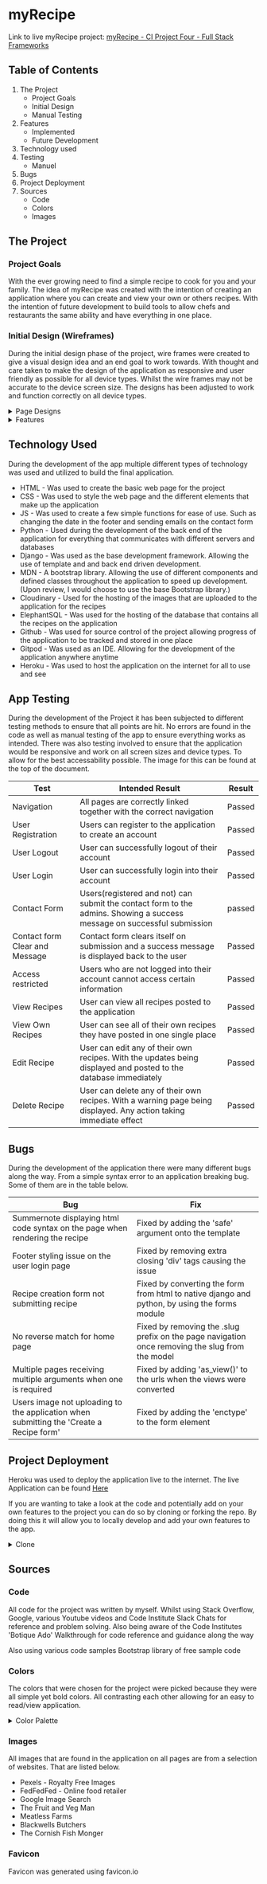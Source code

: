 # myRecipe

Link to live myRecipe project: [myRecipe - CI Project Four - Full Stack Frameworks](https://ci-myrecipe-921534e8b4ab.herokuapp.com/)

## Table of Contents 
1. The Project
    - Project Goals
    - Initial Design
    - Manual Testing
2. Features
    - Implemented
    - Future Development
3. Technology used
4. Testing
    - Manuel
5. Bugs
6. Project Deployment
7. Sources
    - Code
    - Colors
    - Images


## The Project


### Project Goals

With the ever growing need to find a simple recipe to cook for you and your family. The idea of myRecipe was created with the intention of creating an application where you can create and view your own or others recipes. With the intention of future development to build tools to allow chefs and restaurants the same ability and have everything in one place.

### Initial Design (Wireframes)

During the initial design phase of the project, wire frames were created to give a visual design idea and an end goal to work towards. With thought and care taken to make the design of the application as responsive and user friendly as possible for all device types. 
Whilst the wire frames may not be accurate to the device screen size. The designs has been adjusted to work and function correctly on all device types.

<details>
<summary>Page Designs</summary>
<br>

### Home Page

<img alt="Home Page" height="350px" src="./static/media/home.png">

###  Pricing and Contact page

<img alt="Pricing and Contact Page" height="350px" src="./static/media/pricing-contact.png">

### User Login and User Home Page

<img alt="User login and user home page" height="350px" src="./static/media/login-userhome.png">

### User registration and payment wall

<img alt="User registration and payment" height="350px" src="./static/media/signup-payment.png">

### User Logout and User Account Page

<img alt="User logout and user account" height="350px" src="./static/media/logout-account.png">

### Recipe and CRUD Pages

<img alt="Recipe and CRUD Pages" height="350px" src="./static/media/recipe-crud.png">

### Database Design 

<img alt="Recipe database design" height="350px" src="./static/media/databasedesign.png">

</details>

<details>
<summary>Features</summary>
<br>

### Implemented

The basic features that are currently implemented into the application are

- User contact form 
- User registration and authentication
- User recipe creation
- User recipe edit/delete
- Recipe browsing 

### Future Development

Future features that are in development are

- Restaurant Recipe creation 
- Allergen and calorie counting
- Menu Creation
- Recipe/Menu Costing 
- User Support Chats
- Instant Messages between users
- User Profiles
- Dark Mode
- Restaurant Stock Take
- Shopping lists
- Order Reports (Based of menu created by chefs)

</details>

## Technology Used

During the development of the app multiple different types of technology was used and utilized to build the final application. 

- HTML - Was used to create the basic web page for the project
- CSS - Was used to style the web page and the different elements that make up the application
- JS - Was used to create a few simple functions for ease of use. Such as changing the date in the footer and sending emails on the contact form
- Python - Used during the development of the back end of the application for everything that communicates with different servers and databases
- Django - Was used as the base development framework. Allowing the use of template and and back end driven development. 
- MDN - A bootstrap library. Allowing the use of different components and defined classes throughout the application to speed up development. (Upon review, I would choose to use the base Bootstrap library.)
- Cloudinary - Used for the hosting of the images that are uploaded to the application for the recipes
- ElephantSQL - Was used for the hosting of the database that contains all the recipes on the application
- Github - Was used for source control of the project allowing progress of the application to be tracked and stored in one place
- Gitpod - Was used as an IDE. Allowing for the development of the application anywhere anytime
- Heroku - Was used to host the application on the internet for all to use and see

## App Testing

During the development of the Project it has been subjected to different testing methods to ensure that all points are hit. No errors are found in the code as well as manual testing of the app to ensure everything works as intended. There was also testing involved to ensure that the application would be responsive and work on all screen sizes and device types. To allow for the best accessability possible. The image for this can be found at the top of the document.


| Test | Intended Result | Result |
|------|-----------------|--------|
| Navigation | All pages are correctly linked together with the correct navigation | Passed |
| User Registration | Users can register to the application to create an account | Passed |
| User Logout | User can successfully logout of their account | Passed |
| User Login | User can successfully login into their account | Passed |
| Contact Form | Users(registered and not) can submit the contact form to the admins. Showing a success message on successful submission | passed|
| Contact form Clear and Message | Contact form clears itself on submission and a success message is displayed back to the user | Passed |
| Access restricted | Users who are not logged into their account cannot access certain information | Passed |
| View Recipes | User can view all recipes posted to the application | Passed |
| View Own Recipes | User can see all of their own recipes they have posted in one single place | Passed |
| Edit Recipe | User can edit any of their own recipes. With the updates being displayed and posted to the database immediately | Passed |
| Delete Recipe | User can delete any of their own recipes. With a warning page being displayed. Any action taking immediate effect | Passed |

## Bugs

During the development of the application there were many different bugs along the way. From a simple syntax error to an application breaking bug. Some of them are in the table below.


| Bug | Fix |
|-----|-----|
| Summernote displaying html code syntax on the page when rendering the recipe | Fixed by adding the 'safe' argument onto the template |
| Footer styling issue on the user login page | Fixed by removing extra closing 'div' tags causing the issue |
| Recipe creation form not submitting recipe | Fixed by converting the form from html to native django and python, by using the forms module |
| No reverse match for home page | Fixed by removing the .slug prefix on the page navigation once removing the slug from the model |
| Multiple pages receiving multiple arguments when one is required | Fixed by adding 'as_view()' to the urls when the views were converted |
| Users image not uploading to the application when submitting the 'Create a Recipe form' | Fixed by adding the 'enctype' to the form element |


## Project Deployment

Heroku was used to deploy the application live to the internet. The live Application can be found [Here](https://ci-myrecipe-921534e8b4ab.herokuapp.com/)

If you are wanting to take a look at the code and potentially add on your own features to the project you can do so by cloning or forking the repo. By doing this it will allow you to locally develop and add your own features to the app.

<details>
<summary>Clone</summary>
<br>

By clicking the clone repo button. You are able to then clone the repo as it is. By clicking the fork button you are able to take the code and add it to your own account where you can develop and push new and improved features to the main application. 

<img alt="Clone the repo" height="300px" src="./static/media/fork-clonerepo.png">

</details>

## Sources

### Code

All code for the project was written by myself. Whilst using Stack Overflow, Google, various Youtube videos and Code Institute Slack Chats for reference and problem solving. Also being aware of the Code Institutes 'Botique Ado' Walkthrough for code reference and guidance along the way

Also using various code samples Bootstrap library of free sample code

### Colors 

The colors that were chosen for the project were picked because they were all simple yet bold colors. All contrasting each other allowing for an easy to read/view application. 

<details>
<summary>Color Palette</summary>

<img alt="Color Palette for the application" height="300px" src="">

</details>



### Images

All images that are found in the application on all pages are from a selection of websites. That are listed below.

- Pexels - Royalty Free Images
- FedFedFed - Online food retailer
- Google Image Search
- The Fruit and Veg Man
- Meatless Farms
- Blackwells Butchers
- The Cornish Fish Monger

### Favicon 

Favicon was generated using favicon.io

